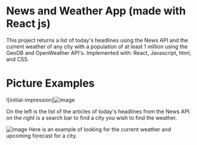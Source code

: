 # News and Weather App (made with React js)

  This project returns a list of today's headlines using the News API and the current weather of any city with a population of at least 1 million using the GeoDB and OpenWeather API's. Implemented with: React, Javascript, html, and CSS.

# Picture Examples
![initial-impression]![image](https://github.com/MatthewHonan/News-Weather-React-App/assets/118576766/d44aedc2-5422-493f-8908-e537ea13037e)

 On the left is the list of the articles of today's headlines from the News API. on the right is a search bar to find a city you wish to find the weather.
 
 ![image](https://user-images.githubusercontent.com/118576766/203882337-05a1a2f5-7373-4ce7-a3ec-156b38d083e2.png)
Here is an example of looking for the current weather and upcoming forecast for a city.
